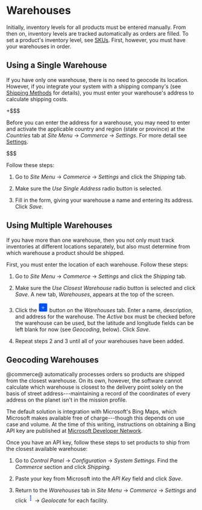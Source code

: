 # Warehouses [](id=warehouses)

Initially, inventory levels for all products must be entered manually. From then
on, inventory levels are tracked automatically as orders are filled. To set
a product's inventory level, see
[SKUs](/web/emporio/documentation/-/knowledge_base/1-0/skus#inventory).
First, however, you must have your warehouses in order.

## Using a Single Warehouse [](id=using-a-single-warehouse)

If you have only one warehouse, there is no need to geocode its location.
However, if you integrate your system with a shipping company's (see 
[Shipping Methods](/web/emporio/documentation/-/knowledge_base/1-0/shipping-methods)
for details), you must enter your warehouse's address to calculate shipping
costs.

+$$$

Before you can enter the address for a warehouse, you may need to enter and
activate the applicable country and region (state or province) at the
*Countries* tab at *Site Menu* &rarr; *Commerce* &rarr; *Settings*. For more
detail see
[Settings](/web/emporio/documentation/-knowledge_base/1-0/countries).

$$$

Follow these steps:

1.  Go to *Site Menu* &rarr; *Commerce* &rarr; *Settings* and click the
    *Shipping* tab.

2.  Make sure the *Use Single Address* radio button is selected.

3.  Fill in the form, giving your warehouse a name and entering its address.
    Click *Save*.

## Using Multiple Warehouses [](id=using-multiple-warehouses)

If you have more than one warehouse, then you not only must track inventories at
different locations separately, but also must determine from which warehouse
a product should be shipped.

First, you must enter the location of each warehouse. Follow these steps:

1.  Go to *Site Menu* &rarr; *Commerce* &rarr; *Settings* and click the
    *Shipping* tab.

2.  Make sure the *Use Closest Warehouse* radio button is selected and click
    *Save*. A new tab, *Warehouses*, appears at the top of the screen.

3.  Click the ![Add](../images/icon-add.png) button on the *Warehouses* tab.
    Enter a name, description, and address for the warehouse. The *Active* box
    must be checked before the warehouse can be used, but the
    latitude and longitude fields can be left blank for now (see *Geocoding*,
    below). Click *Save*.

4.  Repeat steps 2 and 3 until all of your warehouses have been added.

## Geocoding Warehouses [](id=geocoding-warehouses)

@commerce@ automatically processes orders so products are shipped from the
closest warehouse. On its own, however, the software cannot calculate which
warehouse is closest to the delivery point solely on the basis of street
address---maintaining a record of the coordinates of every address on the planet
isn't in the mission profile.

The default solution is integration with Microsoft's Bing Maps, which Microsoft
makes available free of charge---though this depends on use case and volume. At
the time of this writing, instructions on obtaining a Bing API key are published
at [Microsoft Developer Network](https://msdn.microsoft.com/en-us/library/ff428642.aspx).

Once you have an API key, follow these steps to set products to ship from the
closest available warehouse:

1.  Go to *Control Panel* &rarr; *Configuration* &rarr; *System Settings*. Find the 
    *Commerce* section and click *Shipping.*

2.  Paste your key from Microsoft into the *API Key* field and click *Save*.

3.  Return to the *Warehouses* tab in *Site Menu* &rarr; *Commerce* &rarr;
    *Settings* and click ![options](../images/icon-options.png) &rarr;
    *Geolocate* for each facility.
